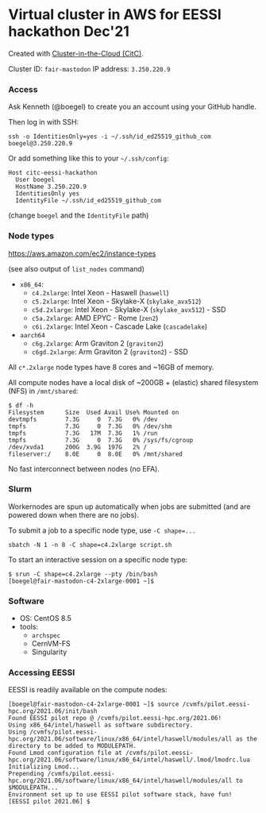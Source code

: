# Virtual cluster in AWS for EESSI hackathon Dec'21

Created with [Cluster-in-the-Cloud (CitC)](https://cluster-in-the-cloud.readthedocs.io).

Cluster ID: ``fair-mastodon``
IP address: ``3.250.220.9``

### Access

Ask Kenneth (@boegel) to create you an account using your GitHub handle.

Then log in with SSH:

```
ssh -o IdentitiesOnly=yes -i ~/.ssh/id_ed25519_github_com boegel@3.250.220.9
```

Or add something like this to your ``~/.ssh/config``:

```
Host citc-eessi-hackathon
  User boegel
  HostName 3.250.220.9
  IdentitiesOnly yes
  IdentityFile ~/.ssh/id_ed25519_github_com
```

(change `boegel` and the `IdentityFile` path)


### Node types

https://aws.amazon.com/ec2/instance-types

(see also output of ``list_nodes`` command)

* ``x86_64``:
  * ``c4.2xlarge``: Intel Xeon - Haswell (``haswell``)
  * ``c5.2xlarge``: Intel Xeon - Skylake-X (``skylake_avx512``)
  * ``c5d.2xlarge``: Intel Xeon - Skylake-X (``skylake_avx512``) - SSD
  * ``c5a.2xlarge``: AMD EPYC - Rome (``zen2``)
  * ``c6i.2xlarge``: Intel Xeon - Cascade Lake (``cascadelake``)
* ``aarch64``
  * ``c6g.2xlarge``: Arm Graviton 2 (``graviton2``)
  * ``c6gd.2xlarge``: Arm Graviton 2 (``graviton2``) - SSD

All ``c*.2xlarge`` node types have 8 cores and ~16GB of memory.

All compute nodes have a local disk of ~200GB + (elastic) shared filesystem (NFS) in ``/mnt/shared``:

```
$ df -h
Filesystem      Size  Used Avail Use% Mounted on
devtmpfs        7.3G     0  7.3G   0% /dev
tmpfs           7.3G     0  7.3G   0% /dev/shm
tmpfs           7.3G   17M  7.3G   1% /run
tmpfs           7.3G     0  7.3G   0% /sys/fs/cgroup
/dev/xvda1      200G  3.9G  197G   2% /
fileserver:/    8.0E     0  8.0E   0% /mnt/shared
```

No fast interconnect between nodes (no EFA).

### Slurm

Workernodes are spun up automatically when jobs are submitted (and are powered down when there are no jobs).

To submit a job to a specific node type, use ``-C shape=...``

```
sbatch -N 1 -n 8 -C shape=c4.2xlarge script.sh
```

To start an interactive session on a specific node type:

```
$ srun -C shape=c4.2xlarge --pty /bin/bash
[boegel@fair-mastodon-c4-2xlarge-0001 ~]$
```

### Software

* OS: CentOS 8.5
* tools:
  * ``archspec``
  * CernVM-FS
  * Singularity

### Accessing EESSI

EESSI is readily available on the compute nodes:

```shell
[boegel@fair-mastodon-c4-2xlarge-0001 ~]$ source /cvmfs/pilot.eessi-hpc.org/2021.06/init/bash
Found EESSI pilot repo @ /cvmfs/pilot.eessi-hpc.org/2021.06!
Using x86_64/intel/haswell as software subdirectory.
Using /cvmfs/pilot.eessi-hpc.org/2021.06/software/linux/x86_64/intel/haswell/modules/all as the directory to be added to MODULEPATH.
Found Lmod configuration file at /cvmfs/pilot.eessi-hpc.org/2021.06/software/linux/x86_64/intel/haswell/.lmod/lmodrc.lua
Initializing Lmod...
Prepending /cvmfs/pilot.eessi-hpc.org/2021.06/software/linux/x86_64/intel/haswell/modules/all to $MODULEPATH...
Environment set up to use EESSI pilot software stack, have fun!
[EESSI pilot 2021.06] $
```
